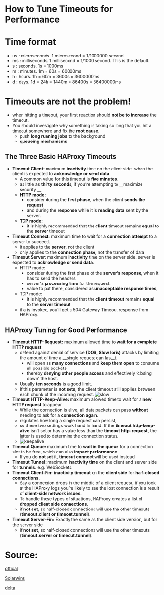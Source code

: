 # How to Tune Timeouts for Performance

# Time format
  - us : microseconds. 1 microsecond = 1/1000000 second
  - ms : milliseconds. 1 millisecond = 1/1000 second. This is the default.
  - s  : seconds. 1s = 1000ms
  - m  : minutes. 1m = 60s = 60000ms
  - h  : hours.   1h = 60m = 3600s = 3600000ms
  - d  : days.    1d = 24h = 1440m = 86400s = 86400000ms

# Timeouts are not the problem!
- when hitting a timeout, your first reaction should __not be to increase__ the timeout.
- You should investigate why something is taking so long that you hit a timeout somewhere and fix the __root cause__.
  - push __long running jobs__ to the background
  - __queueing mechanisms__

## The Three Basic HAProxy Timeouts

- __Timeout Client:__  maximum __inactivity__ time on the client side. when the client is expected to __acknowledge or send data__.
  - A common value for this timeout is __five minutes__.
  - as little as __thirty seconds__, if you’re attempting to __maximize security __
  - __HTTP mode:__
    - consider during the __first phase__, when the client __sends the request__
    - and during the __response__ while it is __reading data__ sent by the server. 
  - __TCP mode:__
    - it is highly recommended that the __client__ timeout remains __equal__ to the __server__ timeout
- __Timeout Connect:__ maximum time to wait for a __connection attempt__ to a server to succeed.
  -  it applies to the __server__, not the client
  - only applies to the __connection phase__, not the transfer of data 
- __Timeout Server:__ maximum __inactivity__ time on the server side. server is expected to __acknowledge or send data__.
  - HTTP mode:
    - consider during the first phase of the __server's response__, when it has to send the headers
    - server's __processing time__ for the request.
    - value to put there, considered as __unacceptable response times__,
  - TCP mode:
    - it is highly recommended that the __client timeout__ remains __equal__ to the __server timeout__
  - if a <timeout serve> is invoked, you’ll get a 504 Gateway Timeout response from HAProxy.

## HAProxy Tuning for Good Performance

- __Timeout HTTP-Request:__ maximum allowed time to __wait for a complete HTTP request__
  - defend against denial of service __(DOS, Slow loris)__ attacks by limiting the amount of time a __single request can las__t.
    - will open as __many connections__ and __keep them open__ to consume all possible sockets
    - thereby __denying other people access__ and effectively ‘closing down’ the host.
  - Usually __ten seconds__ is a good limit.
  - If this parameter is __not sets__, the client timeout still applies between each chunk of the incoming request.
  ![slow](https://github.com/hojat-gazestani/DevOps/blob/main/haproxy/pictures/01-concept/02-slow-loris.jpg)
- __Timeout HTTP-Keep-Alive:__  maximum allowed time to wait for a __new HTTP request__ to appear
  -  While the connection is alive, all data packets can pass __without__ needing to ask for a __connection again__. 
  - <timeout http-request> regulates how long a single request can persist,
  - so these two settings work hand in hand. If the __timeout http-keep-alive__ isn’t set or has a value less than the __timeout http-request__, the latter is used to determine the connection status.
  - ![keepalive](https://github.com/hojat-gazestani/DevOps/blob/main/haproxy/pictures/01-concept/01-keepalive.png) 
- __Timeout Queue:__  maximum time to __wait in the queue__ for a connection slot to be free, which can also __impact performance__.
  - If you do __not set__ it, __timeout connect__ will be used instead
- __Timeout Tunnel:__  maximum __inactivity time__ on the client and server side for __tunnels__. e.g. WebSockets.  
- __Timeout Client-Fin:__ __inactivity timeout__ on the __client side__ for __half-closed connections__.
  - Say a connection drops in the middle of a client request, if you look at the HAProxy logs you’re likely to see the lost connection is a result of __client-side network issues__. 
  - To handle these types of situations, HAProxy creates a list of __dropped client side connections__.
  - if __not set__, so half-closed connections will use the other timeouts (__timeout.client or timeout.tunnel__).
- __Timeout Server-Fin:__ Exactly the same as the client side version, but for the server side
  - if __not set__, so half-closed connections will use the other timeouts (__timeout.server or timeout.tunnel__).



# Source:
[offical](http://cbonte.github.io/haproxy-dconv/2.2/configuration.html#4-timeout%20client)

[Solarwins](https://www.papertrail.com/solution/tips/haproxy-logging-how-to-tune-timeouts-for-performance/)

[delta](https://delta.blue/blog/haproxy-timeouts/)